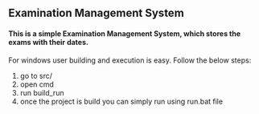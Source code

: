 ## Examination Management System

#### This is a simple Examination Management System, which stores the exams with their dates.


For windows user building and execution is easy. Follow the below steps: 
1. go to src/
2. open cmd 
3. run build_run
4. once the project is build you can simply run using run.bat file
